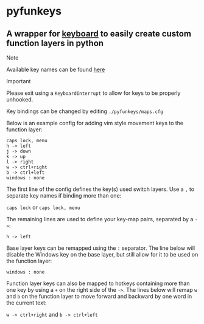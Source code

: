 # pyfunkeys
## A wrapper for [keyboard](https://github.com/boppreh/keyboard) to easily create custom function layers in python
> [!NOTE]
> Available key names can be found [here](https://github.com/boppreh/keyboard/blob/master/keyboard/_canonical_names.py)

> [!IMPORTANT]
> Please exit using a `KeyboardInterrupt` to allow for keys to be properly unhooked.

Key bindings can be changed by editing `./pyfunkeys/maps.cfg`

Below is an example config for adding vim style movement keys to the function layer:
```
caps lock, menu
h -> left
j -> down
k -> up
l -> right
w -> ctrl+right
b -> ctrl+left
windows : none
```

The first line of the config defines the key(s) used switch layers. Use a `,` to separate key names if binding more than one:

`caps lock` or `caps lock, menu`

The remaining lines are used to define your key-map pairs, separated by a `->`:

`h -> left`

Base layer keys can be remapped using the `:` separator. The line below will disable the Windows key on the base layer, but still allow for it to be used on the function layer:

`windows : none`

Function layer keys can also be mapped to hotkeys containing more than one key by using a `+` on the right side of the `->`. The lines below will remap `w` and `b` on the function layer to move forward and backward by one word in the current text:

`w -> ctrl+right` and `b -> ctrl+left`
